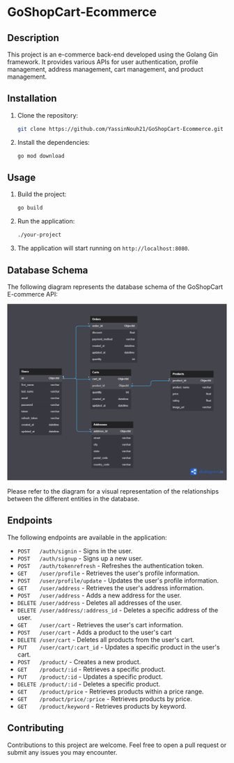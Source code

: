 # GoShopCart-Ecommerce

## Description

This project is an e-commerce back-end developed using the Golang Gin framework. It provides various APIs for user authentication, profile management, address management, cart management, and product management.

## Installation

1. Clone the repository:
   
   ```bash
   git clone https://github.com/YassinNouh21/GoShopCart-Ecommerce.git
   ```

2. Install the dependencies:

   ```bash
   go mod download
   ```

## Usage

1. Build the project:

   ```bash
   go build
   ```

2. Run the application:

   ```bash
   ./your-project
   ```

3. The application will start running on `http://localhost:8080`.

## Database Schema

The following diagram represents the database schema of the GoShopCart E-commerce API:

![Database Schema](https://github.com/YassinNouh21/GoShopCart-Ecommerce/blob/main/GoShopCart-Ecommerce.png?raw=true)

Please refer to the diagram for a visual representation of the relationships between the different entities in the database.


## Endpoints

The following endpoints are available in the application:

- `POST   /auth/signin` - Signs in the user.
- `POST   /auth/signup` - Signs up a new user.
- `POST   /auth/tokenrefresh` - Refreshes the authentication token.
- `GET    /user/profile` - Retrieves the user's profile information.
- `POST   /user/profile/update` - Updates the user's profile information.
- `GET    /user/address` - Retrieves the user's address information.
- `POST   /user/address` - Adds a new address for the user.
- `DELETE /user/address` - Deletes all addresses of the user.
- `DELETE /user/address/:address_id` - Deletes a specific address of the user.
- `GET    /user/cart` - Retrieves the user's cart information.
- `POST   /user/cart` - Adds a product to the user's cart
- `DELETE /user/cart` - Deletes all products from the user's cart.
- `PUT    /user/cart/:cart_id` - Updates a specific product in the user's cart.
- `POST   /product/` - Creates a new product.
- `GET    /product/:id` - Retrieves a specific product.
- `PUT    /product/:id` - Updates a specific product.
- `DELETE /product/:id` - Deletes a specific product.
- `GET    /product/price` - Retrieves products within a price range.
- `GET    /product/price/:price` - Retrieves products by price.
- `GET    /product/keyword` - Retrieves products by keyword.

## Contributing

Contributions to this project are welcome. Feel free to open a pull request or submit any issues you may encounter.

